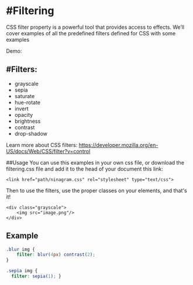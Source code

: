 #Filtering
==========

CSS filter property is a powerful tool that provides access to effects. We’ll cover examples of all the predefined filters defined for CSS with some examples

Demo:

#Filters:
--------------------
+ grayscale
+ sepia
+ saturate
+ hue-rotate
+ invert
+ opacity
+ brightness
+ contrast
+ drop-shadow

Learn more about CSS filters:
https://developer.mozilla.org/en-US/docs/Web/CSS/filter?v=control

##Usage
You can use this examples in your own css file, or download the filtering.css file and add it to the head of your document this link:

```
<link href="path/ninagram.css" rel="stylesheet" type="text/css">
```

Then to use the filters, use the proper classes on your elements, and that's it!

```
<div class="grayscale">
    <img src="image.png"/>
</div>
```

## Example

```css
.blur img {
	filter: blur(4px) contrast(2);
}

.sepia img {
  filter: sepia(1); }
```
